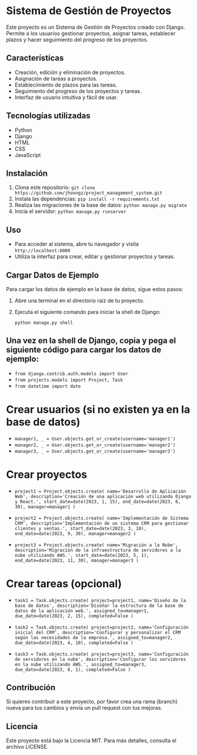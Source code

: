 # Sistema de Gestión de Proyectos

Este proyecto es un Sistema de Gestión de Proyectos creado con Django. Permite a los usuarios gestionar proyectos, asignar tareas, establecer plazos y hacer seguimiento del progreso de los proyectos.

## Características
- Creación, edición y eliminación de proyectos.
- Asignación de tareas a proyectos.
- Establecimiento de plazos para las tareas.
- Seguimiento del progreso de los proyectos y tareas.
- Interfaz de usuario intuitiva y fácil de usar.

## Tecnologías utilizadas
- Python
- Django
- HTML
- CSS
- JavaScript

## Instalación
1. Clona este repositorio: `git clone https://github.com/jhoongz/project_management_system.git`
2. Instala las dependencias: `pip install -r requirements.txt`
3. Realiza las migraciones de la base de datos: `python manage.py migrate`
4. Inicia el servidor: `python manage.py runserver`

## Uso
- Para acceder al sistema, abre tu navegador y visita `http://localhost:8000`
- Utiliza la interfaz para crear, editar y gestionar proyectos y tareas.

## Cargar Datos de Ejemplo
Para cargar los datos de ejemplo en la base de datos, sigue estos pasos:

1. Abre una terminal en el directorio raíz de tu proyecto.
2. Ejecuta el siguiente comando para iniciar la shell de Django:

   `python manage.py shell`

## Una vez en la shell de Django, copia y pega el siguiente código para cargar los datos de ejemplo:

- `from django.contrib.auth.models import User`
- `from projects.models import Project, Task`
- `from datetime import date`

# Crear usuarios (si no existen ya en la base de datos)
- `manager1, _ = User.objects.get_or_create(username='manager1')`
- `manager2, _ = User.objects.get_or_create(username='manager2')`
- `manager3, _ = User.objects.get_or_create(username='manager3')`

# Crear proyectos
- `project1 = Project.objects.create(
    name='Desarrollo de Aplicación Web',
    description='Creación de una aplicación web utilizando Django y React.',
    start_date=date(2023, 1, 15),
    end_date=date(2023, 6, 30),
    manager=manager1
)`

- `project2 = Project.objects.create(
    name='Implementación de Sistema CRM',
    description='Implementación de un sistema CRM para gestionar clientes y ventas.',
    start_date=date(2023, 3, 10),
    end_date=date(2023, 9, 30),
    manager=manager2
)`

- `project3 = Project.objects.create(
    name='Migración a la Nube',
    description='Migración de la infraestructura de servidores a la nube utilizando AWS.',
    start_date=date(2023, 5, 1),
    end_date=date(2023, 11, 30),
    manager=manager3
)`

# Crear tareas (opcional)
- `task1 = Task.objects.create(
    project=project1,
    name='Diseño de la base de datos',
    description='Diseñar la estructura de la base de datos de la aplicación web.',
    assigned_to=manager1,
    due_date=date(2023, 2, 15),
    completed=False
)`

- `task2 = Task.objects.create(
    project=project2,
    name='Configuración inicial del CRM',
    description='Configurar y personalizar el CRM según las necesidades de la empresa.',
    assigned_to=manager2,
    due_date=date(2023, 4, 10),
    completed=False
)`

- `task3 = Task.objects.create(
    project=project3,
    name='Configuración de servidores en la nube',
    description='Configurar los servidores en la nube utilizando AWS.',
    assigned_to=manager3,
    due_date=date(2023, 6, 1),
    completed=False
)`

## Contribución
Si quieres contribuir a este proyecto, por favor crea una rama (branch) nueva para tus cambios y envía un pull request con tus mejoras.

## Licencia
Este proyecto está bajo la Licencia MIT. Para más detalles, consulta el archivo LICENSE.
